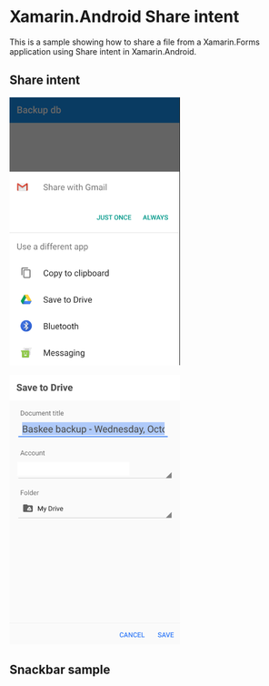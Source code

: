 # Xamarin.Android Share intent

This is a sample showing how to share a file from a Xamarin.Forms application using Share intent in Xamarin.Android.

## Share intent

![popup](https://github.com/Kimserey/XamarinAndroidShareIntent/blob/master/img/2.png?raw=true)

![gdrive](https://github.com/Kimserey/XamarinAndroidShareIntent/blob/master/img/3.png?raw=true)

## Snackbar sample
